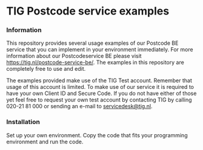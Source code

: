 # TIG Postcode service examples

### Information
This repository provides several usage examples of our Postcode BE service that you can implement in your environment immediately. For more information about our Postcodeservice BE please visit https://tig.nl/postcode-service-be/.
The examples in this repository are completely free to use and edit.

The examples provided make use of the TIG Test account. Remember that usage of this account is limited. To make use of our service it is required to have your own Client ID and Secure Code. If you do not have either of those yet feel free to request your own test account by contacting TIG by calling 020-21 81 000 or sending an e-mail to servicedesk@tig.nl.

### Installation
Set up your own environment. Copy the code that fits your programming environment and run the code.
